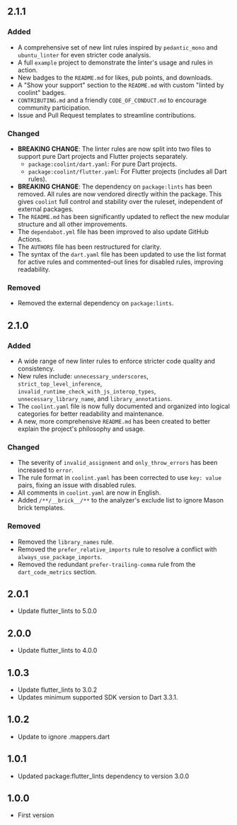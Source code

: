 ## 2.1.1

### Added
- A comprehensive set of new lint rules inspired by `pedantic_mono` and `ubuntu_linter` for even stricter code analysis.
- A full `example` project to demonstrate the linter's usage and rules in action.
- New badges to the `README.md` for likes, pub points, and downloads.
- A "Show your support" section to the `README.md` with custom "linted by coolint" badges.
- `CONTRIBUTING.md` and a friendly `CODE_OF_CONDUCT.md` to encourage community participation.
- Issue and Pull Request templates to streamline contributions.

### Changed
- **BREAKING CHANGE**: The linter rules are now split into two files to support pure Dart projects and Flutter projects separately.
  - `package:coolint/dart.yaml`: For pure Dart projects.
  - `package:coolint/flutter.yaml`: For Flutter projects (includes all Dart rules).
- **BREAKING CHANGE**: The dependency on `package:lints` has been removed. All rules are now vendored directly within the package. This gives `coolint` full control and stability over the ruleset, independent of external packages.
- The `README.md` has been significantly updated to reflect the new modular structure and all other improvements.
- The `dependabot.yml` file has been improved to also update GitHub Actions.
- The `AUTHORS` file has been restructured for clarity.
- The syntax of the `dart.yaml` file has been updated to use the list format for active rules and commented-out lines for disabled rules, improving readability.

### Removed
- Removed the external dependency on `package:lints`.

## 2.1.0

### Added
- A wide range of new linter rules to enforce stricter code quality and consistency.
- New rules include: `unnecessary_underscores`, `strict_top_level_inference`, `invalid_runtime_check_with_js_interop_types`, `unnecessary_library_name`, and `library_annotations`.
- The `coolint.yaml` file is now fully documented and organized into logical categories for better readability and maintenance.
- A new, more comprehensive `README.md` has been created to better explain the project's philosophy and usage.

### Changed
- The severity of `invalid_assignment` and `only_throw_errors` has been increased to `error`.
- The rule format in `coolint.yaml` has been corrected to use `key: value` pairs, fixing an issue with disabled rules.
- All comments in `coolint.yaml` are now in English.
- Added `/**/__brick__/**` to the analyzer's exclude list to ignore Mason brick templates.

### Removed
- Removed the `library_names` rule.
- Removed the `prefer_relative_imports` rule to resolve a conflict with `always_use_package_imports`.
- Removed the redundant `prefer-trailing-comma` rule from the `dart_code_metrics` section.

## 2.0.1

- Update flutter_lints to 5.0.0

## 2.0.0

- Update flutter_lints to 4.0.0
## 1.0.3

- Update flutter_lints to 3.0.2
- Updates minimum supported SDK version to Dart 3.3.1.

## 1.0.2

- Update to ignore .mappers.dart

## 1.0.1

- Updated package:flutter_lints dependency to version 3.0.0

## 1.0.0

- First version